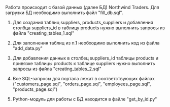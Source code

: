 Работа происходит с базой данных (далее БД) Northwind Traders. Для загрузки БД необходимо выполнить файл "fill_db.sql".

1. Для создания таблиц suppliers, products_suppliers и добавления столбца suppliers_id в таблицу products нужно выполнить запросы из файла "creating_tables_1.sql"

2. Для заполнения таблиц из п.1 необходимо выполнить код из файла "add_data.py"

3. Для добавления данных в столбец suppliers_id таблицы products и привязке таблицы products к таблице suppliers нужно выполнить запросы из файла "creating_tables_2.sql"

4. Все SQL-запросы для портала лежат в соответствующих файлах ("customers_page.sql", "orders_page.sql", "employees_page.sql", "products_page.sql")

5.  Python-модуль для работы с БД находится в файле "get_by_id.py"